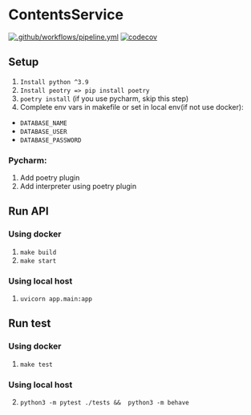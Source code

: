 # ContentsService

[![.github/workflows/pipeline.yml](https://github.com/CyberpunkTeam/ContentsService/actions/workflows/pipeline.yml/badge.svg?branch=master)](https://github.com/CyberpunkTeam/ContentsService/actions/workflows/pipeline.yml)
[![codecov](https://codecov.io/gh/CyberpunkTeam/ContentsService/branch/main/graph/badge.svg?token=HbfzsPmeCj)](https://codecov.io/gh/CyberpunkTeam/ContentsService)


## Setup

1. ```Install python ^3.9```
2. ```Install peotry => pip install poetry```
3.  ```poetry install``` (if you use pycharm, skip this step)
4. Complete env vars in makefile or set in local env(if not use docker):
- ```DATABASE_NAME```
- ```DATABASE_USER```
- ```DATABASE_PASSWORD```

### Pycharm:
1. Add poetry plugin
2. Add interpreter using poetry plugin


## Run API

### Using docker

1. ```make build```
2. ```make start```

### Using local host
1. ```uvicorn app.main:app```

## Run test

### Using docker

1. ```make test```

### Using local host
2. ```python3 -m pytest ./tests &&  python3 -m behave```
